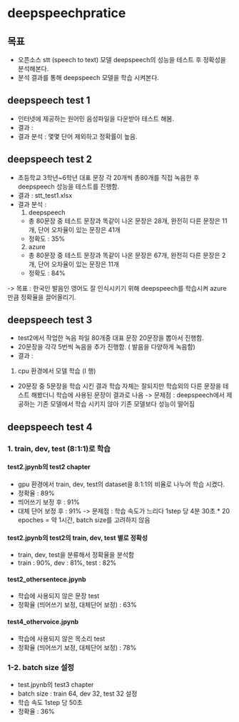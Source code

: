 # deepspeechpratice

## 목표
- 오픈소스 stt (speech to text) 모델 deepspeech의 성능을 테스트 후 정확성을 분석해본다.
- 분석 결과를 통해 deepspeech 모델을 학습 시켜본다.

## deepspeech test 1
- 인터넷에 제공하는 원어민 음성파일을 다운받아 테스트 해봄.
- 결과 : 
- 결과 분석 : 몇몇 단어 제외하고 정확률이 높음.

## deepspeech test 2
- 초등학교 3학년~6학년 대표 문장 각 20개씩 총80개를 직접 녹음한 후 deepspeech 성능을 테스트를 진행함.
- 결과 : stt_test1.xlsx
- 결과 분석 : 
  1. deepspeech
    - 총 80문장 중 테스트 문장과 똑같이 나온 문장은 28개, 완전히 다른 문장은 11개, 단어 오차율이 있는 문장은 41개
    - 정확도 : 35%
  2. azure 
    - 총 80문장 중 테스트 문장과 똑같이 나온 문장은 67개, 완전히 다른 문장은 2개, 단어 오차율이 있는 문장은 11개
    - 정확도 : 84%

-> 목표 : 한국인 발음인 영어도 잘 인식시키기 위해 deepspeech를 학습시켜 azure만큼 정확율을 끌어올리기.

## deepspeech test 3
- test2에서 작업한 녹음 파일 80개중 대표 문장 20문장을 뽑아서 진행함.
- 20문장을 각각 5번씩 녹음을 추가 진행함. ( 발음을 다양하게 녹음함)
- 결과 : 
1. cpu 환경에서 모델 학습 (I 행)
  - 20문장 중 5문장을 학습 시킨 결과 학습 자체는 잘되지만 학습외의 다른 문장을 테스트 해봤더니 학습에 사용된 문장이 결과로 나옴
  -> 문제점 : deepspeech에서 제공하는 기존 모델에서 학습 시키지 않아 기존 모델보다 성능이 떨어짐
  
## deepspeech test 4  
### 1. train, dev, test (8:1:1)로 학습
  #### test2.jpynb의 test2 chapter
  - gpu 환경에서 train, dev, test의 dataset을 8:1:1의 비율로 나누어 학습 시켰다.
  - 정확율 : 89%
  - 띄어쓰기 보정 후 : 91%
  - 대체 단어 보정 후 : 91% 
  -> 문제점 : 학습 속도가 느리다 1step 당 4분 30초 * 20 epoches = 약 1시간, batch size를 고려하지 않음
  #### test2.jpynb의 test2의 train, dev, test 별로 정확성 
  - train, dev, test을 분류해서 정확율을 분석함
  - train : 90%, dev : 81%, test : 82%
  #### test2_othersentece.jpynb
  - 학습에 사용되지 않은 문장 test
  - 정확율 (띄어쓰기 보정, 대체단어 보정) : 63%
  #### test4_othervoice.jpynb
  - 학습에 사용되지 않은 목소리 test
  - 정확율 (띄어쓰기 보정, 대체단어 보정) : 78%
 ### 1-2. batch size 설정
  - test.jpynb의 test3 chapter
  - batch size : train 64, dev 32, test 32 설정 
  - 학습 속도 1step 당 50초
  - 정확율 : 36%

